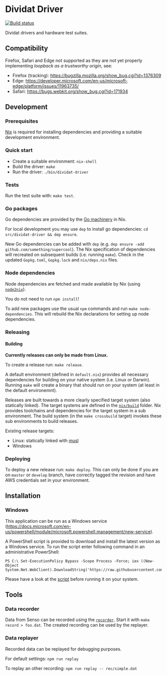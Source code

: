 # Dividat Driver

[![Build status](https://badge.buildkite.com/6a69682e2acf50cec89f8c64935b8b591beda5635db479b92a.svg)](https://buildkite.com/dividat/driver)

Dividat drivers and hardware test suites.

## Compatibility

Firefox, Safari and Edge not supported as they are not yet properly implementing _loopback as a trustworthy origin_, see:

-   Firefox (tracking): <https://bugzilla.mozilla.org/show_bug.cgi?id=1376309>
-   Edge: <https://developer.microsoft.com/en-us/microsoft-edge/platform/issues/11963735/>
-   Safari: <https://bugs.webkit.org/show_bug.cgi?id=171934>

## Development

### Prerequisites

[Nix](https://nixos.org/nix) is required for installing dependencies and providing a suitable development environment.

### Quick start

- Create a suitable environment: `nix-shell`
- Build the driver: `make`
- Run the driver: `./bin/dividat-driver`

### Tests

Run the test suite with: `make test`.

### Go packages

Go dependencies are provided by the [Go machinery](https://nixos.org/nixpkgs/manual/#sec-language-go) in Nix.

For local development you may use `dep` to install go dependencies: `cd src/dividat-driver && dep ensure`.

New Go dependencies can be added with `dep` (e.g. `dep ensure -add github.com/something/supercool`). The Nix specification of dependencies will recreated on subsequent builds (i.e. running `make`). Check in the updated `Gopkg.toml`, `Gopkg.lock` and `nix/deps.nix` files.

### Node dependencies

Node dependencies are fetched and made available by Nix (using [`node2nix`](https://github.com/svanderburg/node2nix)).

You do not need to run `npm install`!

To add new packages use the usual `npm` commands and run `make node-dependencies`. This will rebuild the Nix declarations for setting up node dependencies.

### Releasing

#### Building

**Currently releases can only be made from Linux.**

To create a release run: `make release`.

A default environment (defined in `default.nix`) provides all necessary dependencies for building on your native system (i.e. Linux or Darwin). Running `make` will create a binary that should run on your system (at least in the default environemnt).

Releases are built towards a more clearly specified target system (also statically linked). The target systems are defined in the [`nix/build`](nix/build) folder. Nix provides toolchains and dependencies for the target system in a sub environment. The build system (in the `make crossbuild` target) invokes these sub environments to build releases.

Existing release targets:

- Linux: statically linked with [musl](https://www.musl-libc.org/)
- Windows

### Deploying

To deploy a new release run: `make deploy`. This can only be done if you are on `master` or `develop` branch, have correctly tagged the revision and have AWS credentials set in your environment.

## Installation

### Windows

This application can be run as a Windows service (<https://docs.microsoft.com/en-us/powershell/module/microsoft.powershell.management/new-service>).

A PowerShell script is provided to download and install the latest version as a Windows service. To run the script enter following command in an administrative PowerShell:

```
PS C:\ Set-ExecutionPolicy Bypass -Scope Process -Force; iex ((New-Object System.Net.WebClient).DownloadString('https://raw.githubusercontent.com/dividat/driver/master/install.ps1'))
```

Please have a look at the [script](install.ps1) before running it on your system.

## Tools

### Data recorder

Data from Senso can be recorded using the [`recorder`](src/dividat-driver/recorder). Start it with `make record > foo.dat`. The created recording can be used by the replayer.

### Data replayer

Recorded data can be replayed for debugging purposes.

For default settings: `npm run replay`

To replay an other recording: `npm run replay -- rec/simple.dat`
